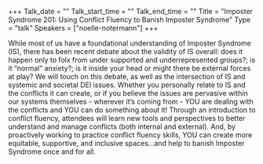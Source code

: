 +++
Talk_date = ""
Talk_start_time = ""
Talk_end_time = ""
Title = "Imposter Syndrome 201: Using Conflict Fluency to Banish Imposter Syndrome"
Type = "talk"
Speakers = ["noelle-notermann"]
+++

While most of us have a foundational understanding of Imposter Syndrome (IS), there has been recent debate about the validity of IS overall: does it happen only to folx from under supported and underrepresented groups?; is it “normal” anxiety?; is it inside your head or might there be external forces at play? We will touch on this debate, as well as the intersection of IS and systemic and societal DEI issues. Whether you personally relate to IS and the conflicts it can create, or if you believe the issues are pervasive within our systems themselves - wherever it’s coming from - YOU are dealing with the conflicts and YOU can do something about it! Through an introduction to conflict fluency, attendees will learn new tools and perspectives to better understand and manage conflicts (both internal and external). And, by proactively working to practice conflict fluency skills, YOU can create more equitable, supportive, and inclusive spaces…and help to banish Imposter Syndrome once and for all.

